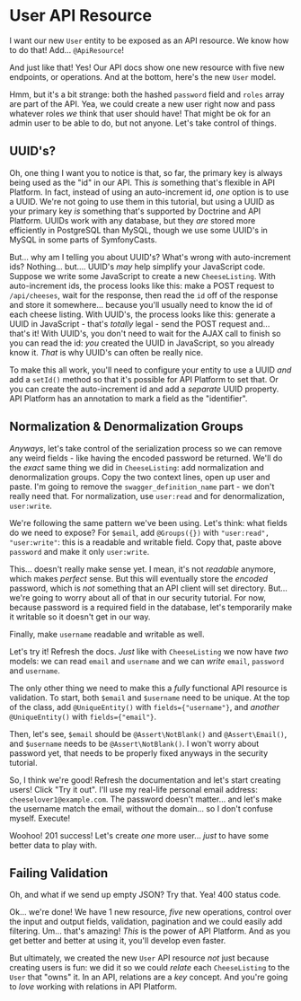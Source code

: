 # User API Resource

I want our new `User` entity to be exposed as an API resource. We know how to do
that! Add... `@ApiResource`!

And just like that! Yes! Our API docs show one new resource with five new
endpoints, or operations. And at the bottom, here's the new `User` model.

Hmm, but it's a bit strange: both the hashed `password` field and `roles` array
are part of the API. Yea, we could create a new user right now and pass whatever
roles *we* think that user should have! That might be ok for an admin user to be
able to do, but not anyone. Let's take control of things.

## UUID's?

Oh, one thing I want you to notice is that, so far, the primary key is always being
used as the "id" in our API. This *is* something that's flexible in API Platform.
In fact, instead of using an auto-increment id, *one* option is to use a UUID.
We're not going to use them in this tutorial, but using a UUID as your primary
key *is* something that's supported by Doctrine and API Platform. UUIDs work with
any database, but they *are* stored more efficiently in PostgreSQL than MySQL,
though we use some UUID's in MySQL in some parts of SymfonyCasts.

But... why am I telling you about UUID's? What's wrong with auto-increment ids?
Nothing... but.... UUID's *may* help simplify your JavaScript code. Suppose we
write some JavaScript to create a new `CheeseListing`. With auto-increment ids,
the process looks like this: make a POST request to `/api/cheeses`, wait for the
response, then read the `id` off of the response and store it somewhere... because
you'll usually need to know the id of each cheese listing. With UUID's, the process
looks like this: generate a UUID in JavaScript - that's *totally* legal - send the
POST request and... that's it! With UUID's, you don't need to wait for the AJAX
call to finish so you can read the id: *you* created the UUID in JavaScript, so
you already know it. *That* is why UUID's can often be really nice.

To make this all work, you'll need to configure your entity to use a UUID *and*
add a `setId()` method so that it's possible for API Platform to set that. Or
you can create the auto-increment id and add a *separate* UUID property. API Platform
has an annotation to mark a field as the "identifier".

## Normalization & Denormalization Groups

*Anyways*, let's take control of the serialization process so we can remove any
weird fields - like having the encoded password be returned. We'll do the *exact*
same thing we did in `CheeseListing`: add normalization and denormalization groups.
Copy the two context lines, open up user and paste. I'm going to remove the
`swagger_definition_name` part - we don't really need that. For normalization, use
`user:read` and for denormalization, `user:write`.

We're following the same pattern we've been using. Let's think: what fields do we
need to expose? For `$email`, add `@Groups({})` with `"user:read", "user:write"`:
this is a readable and writable field. Copy that, paste above `password` and make
it only `user:write`.

This... doesn't really make sense yet. I mean, it's not *readable* anymore, which
makes *perfect* sense. But this will eventually store the *encoded* password, which
is *not* something that an API client will set directory. But... we're going to
worry about all of that in our security tutorial. For now, because password is a
required field in the database, let's temporarily make it writable so it doesn't
get in our way.

Finally, make `username` readable and writable as well.

Let's try it! Refresh the docs. *Just* like with `CheeseListing` we now have *two*
models: we can read `email` and `username` and we can *write* `email`, `password`
and `username`.

The only other thing we need to make this a *fully* functional API resource is
validation. To start, both `$email` and `$username` need to be unique. At the top
of the class, add `@UniqueEntity()` with `fields={"username"}`, and *another*
`@UniqueEntity()` with `fields={"email"}`.

Then, let's see, `$email` should be `@Assert\NotBlank()` and `@Assert\Email()`,
and `$username` needs to be `@Assert\NotBlank()`. I won't worry about password yet,
that needs to be properly fixed anyways in the security tutorial.

So, I think we're good! Refresh the documentation and let's start creating users!
Click "Try it out". I'll use my real-life personal email address:
`cheeselover1@example.com`. The password doesn't matter... and let's make the username
match the email, without the domain... so I don't confuse myself. Execute!

Woohoo! 201 success! Let's create *one* more user... *just* to have some better
data to play with.

## Failing Validation

Oh, and what if we send up empty JSON? Try that. Yea! 400 status code.

Ok... we're done! We have 1 new resource, *five* new operations, control over the
input and output fields, validation, pagination and we could easily add filtering.
Um... that's amazing! *This* is the power of API Platform. And as you get better
and better at using it, you'll develop even faster.

But ultimately, we created the new `User` API resource *not* just because creating
users is fun: we did it so we could *relate* each `CheeseListing` to the `User` that
"owns" it. In an API, relations are a *key* concept. And you're going to *love*
working with relations in API Platform.
